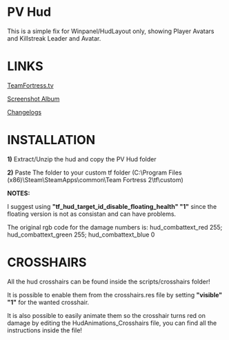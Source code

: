 # PV Hud
This is a simple fix for Winpanel/HudLayout only, showing Player Avatars and Killstreak Leader and Avatar.

<a>LINKS</a>
====

[TeamFortress.tv](https://www.teamfortress.tv/33738/ive-updated-some-huds)

[Screenshot Album](https://imgur.com/a/C3dXl)

[Changelogs](https://github.com/Hypnootize/PV-Hud/commits/master)


<a>INSTALLATION</a>
====

**1)** Extract/Unzip the hud and copy the PV Hud folder

**2)** Paste The folder to your custom tf folder (C:\Program Files (x86)\Steam\SteamApps\common\Team Fortress 2\tf\custom)

**NOTES:**

I suggest using **"tf_hud_target_id_disable_floating_health" "1"** since the floating version is not as consistan and can have problems.

The original rgb code for the damage numbers is: hud_combattext_red 255; hud_combattext_green 255; hud_combattext_blue 0


<a>CROSSHAIRS</a>
====
All the hud crosshairs can be found inside the scripts/crosshairs folder!

It is possible to enable them from the crosshairs.res file by setting **"visible" "1"** for the wanted crosshair.

It is also possible to easily animate them so the crosshair turns red on damage by editing the HudAnimations_Crosshairs file, you can find all the instructions inside the file!
